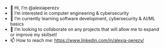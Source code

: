 - 👋 Hi, I’m @alexiaperezv
- 👀 I’m interested in computer engineering & cybersecurity
- 🌱 I’m currently learning software development, cybersecurity & AI/ML basics
- 💞️ I’m looking to collaborate on any projects that will allow me to expand or improve my skillset!
- 📫 How to reach me: https://www.linkedin.com/in/alexia-perezv/

<!---
alexiaperezv/alexiaperezv is a ✨ special ✨ repository because its `README.md` (this file) appears on your GitHub profile.
You can click the Preview link to take a look at your changes.
--->
